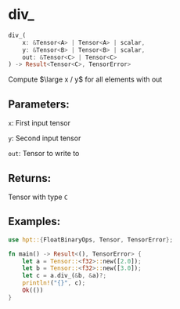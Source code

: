 # div_
```rust
div_(
    x: &Tensor<A> | Tensor<A> | scalar, 
    y: &Tensor<B> | Tensor<B> | scalar,
    out: &Tensor<C> | Tensor<C>
) -> Result<Tensor<C>, TensorError>
```
Compute $\large x / y$ for all elements with out

## Parameters:
`x`: First input tensor

`y`: Second input tensor

`out`: Tensor to write to

## Returns:
Tensor with type `C`

## Examples:
```rust
use hpt::{FloatBinaryOps, Tensor, TensorError};

fn main() -> Result<(), TensorError> {
    let a = Tensor::<f32>::new([2.0]);
    let b = Tensor::<f32>::new([3.0]);
    let c = a.div_(&b, &a)?;
    println!("{}", c);
    Ok(())
}
```